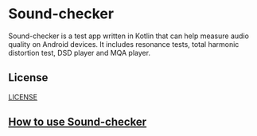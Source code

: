# Sound-checker

Sound-checker is a test app written in Kotlin that can help measure audio
quality on Android devices. It includes resonance tests, total harmonic
distortion test, DSD player and MQA player.

## License
[LICENSE](LICENSE)

## [How to use Sound-checker](docs/Usage.md)
